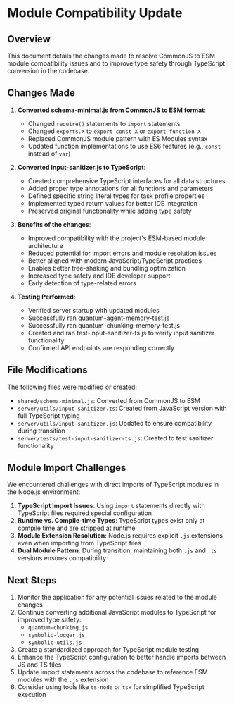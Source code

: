 # Module Compatibility Update

## Overview

This document details the changes made to resolve CommonJS to ESM module compatibility issues and to improve type safety through TypeScript conversion in the codebase.

## Changes Made

1. **Converted schema-minimal.js from CommonJS to ESM format**:
   - Changed `require()` statements to `import` statements
   - Changed `exports.X` to `export const X` or `export function X`
   - Replaced CommonJS module pattern with ES Modules syntax
   - Updated function implementations to use ES6 features (e.g., `const` instead of `var`)

2. **Converted input-sanitizer.js to TypeScript**:
   - Created comprehensive TypeScript interfaces for all data structures
   - Added proper type annotations for all functions and parameters
   - Defined specific string literal types for task profile properties
   - Implemented typed return values for better IDE integration
   - Preserved original functionality while adding type safety

3. **Benefits of the changes**:
   - Improved compatibility with the project's ESM-based module architecture
   - Reduced potential for import errors and module resolution issues
   - Better aligned with modern JavaScript/TypeScript practices
   - Enables better tree-shaking and bundling optimization
   - Increased type safety and IDE developer support
   - Early detection of type-related errors

4. **Testing Performed**:
   - Verified server startup with updated modules
   - Successfully ran quantum-agent-memory-test.js
   - Successfully ran quantum-chunking-memory-test.js
   - Created and ran test-input-sanitizer-ts.js to verify input sanitizer functionality
   - Confirmed API endpoints are responding correctly

## File Modifications

The following files were modified or created:
- `shared/schema-minimal.js`: Converted from CommonJS to ESM
- `server/utils/input-sanitizer.ts`: Created from JavaScript version with full TypeScript typing
- `server/utils/input-sanitizer.js`: Updated to ensure compatibility during transition
- `server/tests/test-input-sanitizer-ts.js`: Created to test sanitizer functionality

## Module Import Challenges

We encountered challenges with direct imports of TypeScript modules in the Node.js environment:

1. **TypeScript Import Issues**: Using `import` statements directly with TypeScript files required special configuration
2. **Runtime vs. Compile-time Types**: TypeScript types exist only at compile time and are stripped at runtime
3. **Module Extension Resolution**: Node.js requires explicit `.js` extensions even when importing from TypeScript files
4. **Dual Module Pattern**: During transition, maintaining both `.js` and `.ts` versions ensures compatibility

## Next Steps

1. Monitor the application for any potential issues related to the module changes
2. Continue converting additional JavaScript modules to TypeScript for improved type safety:
   - `quantum-chunking.js`
   - `symbolic-logger.js`
   - `symbolic-utils.js` 
3. Create a standardized approach for TypeScript module testing
4. Enhance the TypeScript configuration to better handle imports between JS and TS files
5. Update import statements across the codebase to reference ESM modules with the `.js` extension
6. Consider using tools like `ts-node` or `tsx` for simplified TypeScript execution
